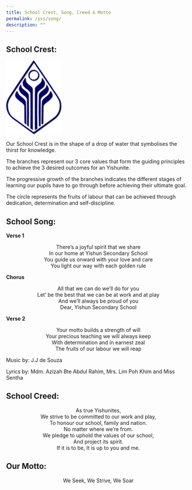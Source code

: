 ```yaml
---
title: School Crest, Song, Creed & Motto
permalink: /yss/song/
description: ""
---
```


School Crest:
-------------
<img src="/images/school-crest1.png" style="width:30%">

Our School Crest is in the shape of a drop of water that symbolises the thirst for knowledge.


The branches represent our 3 core values that form the guiding principles to achieve the 3 desired outcomes for an Yishunite.


The progressive growth of the branches indicates the different stages of learning our pupils have to go through before achieving their ultimate goal.


The circle represents the fruits of labour that can be achieved through dedication, determination and self-discipline.

School Song:
------------

**Verse 1**

<center>
There’s a joyful spirit that we share
<br>In our home at Yishun Secondary School 
<br>You guide us onward with your love and care
<br>You light our way with each golden rule
</center>

**Chorus**

<center>
All that we can do we’ll do for you
<br>Let’ be the best that we can be at work and at play
<br>And we’ll always be proud of you
 <br>Dear, Yishun Secondary School
</center>
  

**Verse 2**

<center>
Your motto builds a strength of will
<br>Your precious teaching we will always keep
<br>With determination and in earnest zeal
<br>The fruits of our labour we will reap
</center>
  

Music by: J.J de Souza

Lyrics by: Mdm. Azizah Bte Abdul Rahim, Mrs. Lim Poh Khim and Miss Sentha

School Creed:
-------------
<center>
As true Yishunites,
<br>We strive to be committed to our work and play,
<br>To honour our school, family and nation.
<br>No matter where we’re from.
<br>We pledge to uphold the values of our school,
<br>And project its spirit.
<br>If it is to be, It is up to you and me.
</center>	
	
Our Motto:
----------

<center>We Seek, We Strive, We Soar</center>